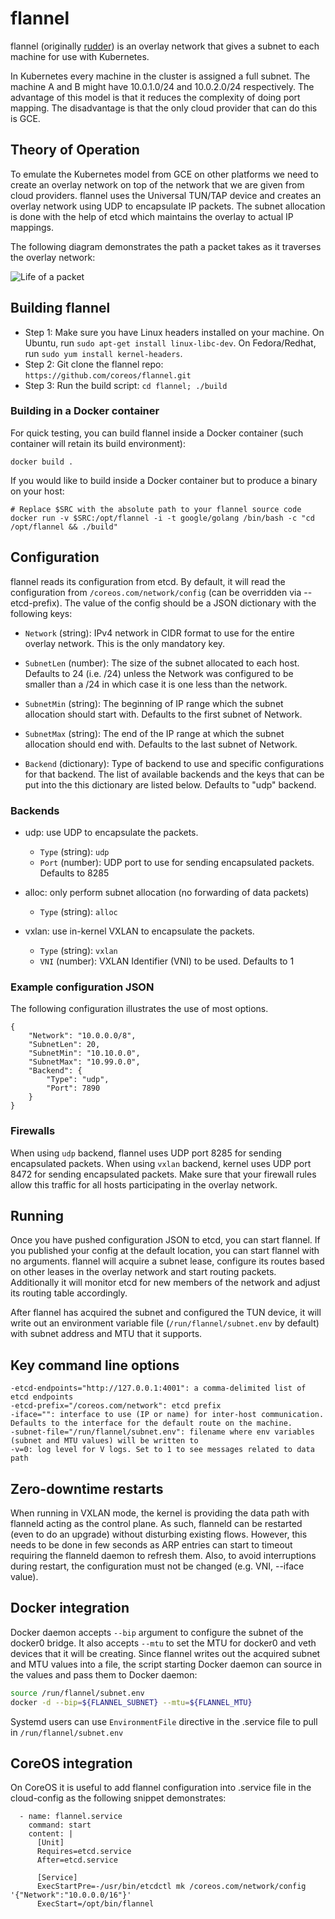 # flannel

flannel (originally [rudder](http://comments.gmane.org/gmane.linux.coreos.devel/1683)) is an overlay network that gives a subnet to each machine for use with
Kubernetes. 

In Kubernetes every machine in the cluster is assigned a full subnet. The machine A
and B might have 10.0.1.0/24 and 10.0.2.0/24 respectively. The advantage of
this model is that it reduces the complexity of doing port mapping. The
disadvantage is that the only cloud provider that can do this is GCE.

## Theory of Operation

To emulate the Kubernetes model from GCE on other platforms we need to create
an overlay network on top of the network that we are given from cloud
providers. flannel uses the Universal TUN/TAP device and creates an overlay network
using UDP to encapsulate IP packets. The subnet allocation is done with the help
of etcd which maintains the overlay to actual IP mappings.

The following diagram demonstrates the path a packet takes as it traverses the
overlay network:

![Life of a packet](./packet-01.png)

## Building flannel

* Step 1: Make sure you have Linux headers installed on your machine. On Ubuntu, run ```sudo apt-get install linux-libc-dev```. On Fedora/Redhat, run ```sudo yum install kernel-headers```.
* Step 2: Git clone the flannel repo: ```https://github.com/coreos/flannel.git```
* Step 3: Run the build script: ```cd flannel; ./build```

### Building in a Docker container

For quick testing, you can build flannel inside a Docker container (such container will retain its build environment):
```
docker build .
```

If you would like to build inside a Docker container but to produce a binary on your host:

```
# Replace $SRC with the absolute path to your flannel source code
docker run -v $SRC:/opt/flannel -i -t google/golang /bin/bash -c "cd /opt/flannel && ./build"
```

## Configuration

flannel reads its configuration from etcd. By default, it will read the configuration
from ```/coreos.com/network/config``` (can be overridden via --etcd-prefix).
The value of the config should be a JSON dictionary with the following keys:

* ```Network``` (string): IPv4 network in CIDR format to use for the entire overlay network. This
is the only mandatory key.

* ```SubnetLen``` (number): The size of the subnet allocated to each host. Defaults to 24 (i.e. /24) unless
the Network was configured to be smaller than a /24 in which case it is one less than the network.

* ```SubnetMin``` (string): The beginning of IP range which the subnet allocation should start with. Defaults
to the first subnet of Network.

* ```SubnetMax``` (string): The end of the IP range at which the subnet allocation should end with. Defaults to
the last subnet of Network.

* ```Backend``` (dictionary): Type of backend to use and specific configurations for that backend.  The list
of available backends and the keys that can be put into the this dictionary are listed below. Defaults to
"udp" backend.

### Backends
* udp: use UDP to encapsulate the packets.
  * ```Type``` (string): ```udp```
  * ```Port``` (number): UDP port to use for sending encapsulated packets. Defaults to 8285

* alloc: only perform subnet allocation (no forwarding of data packets)
  * ```Type``` (string): ```alloc```

* vxlan: use in-kernel VXLAN to encapsulate the packets.
  * ```Type``` (string): ```vxlan```
  * ```VNI```  (number): VXLAN Identifier (VNI) to be used. Defaults to 1

### Example configuration JSON

The following configuration illustrates the use of most options.

```
{
	"Network": "10.0.0.0/8",
	"SubnetLen": 20,
	"SubnetMin": "10.10.0.0",
	"SubnetMax": "10.99.0.0",
	"Backend": {
		"Type": "udp",
		"Port": 7890
	}
}
```

### Firewalls
When using ```udp``` backend, flannel uses UDP port 8285 for sending encapsulated packets.
When using ```vxlan``` backend, kernel uses UDP port 8472 for sending encapsulated packets.
Make sure that your firewall rules allow this traffic for all hosts participating in the overlay network.

## Running

Once you have pushed configuration JSON to etcd, you can start flannel. If you published your
config at the default location, you can start flannel with no arguments. flannel will acquire a
subnet lease, configure its routes based on other leases in the overlay network and start
routing packets. Additionally it will monitor etcd for new members of the network and adjust
its routing table accordingly.

After flannel has acquired the subnet and configured the TUN device, it will write out an
environment variable file (```/run/flannel/subnet.env``` by default) with subnet address and
MTU that it supports.

## Key command line options

```
-etcd-endpoints="http://127.0.0.1:4001": a comma-delimited list of etcd endpoints
-etcd-prefix="/coreos.com/network": etcd prefix
-iface="": interface to use (IP or name) for inter-host communication. Defaults to the interface for the default route on the machine.
-subnet-file="/run/flannel/subnet.env": filename where env variables (subnet and MTU values) will be written to
-v=0: log level for V logs. Set to 1 to see messages related to data path
```

## Zero-downtime restarts
When running in VXLAN mode, the kernel is providing the data path with flanneld acting as the control plane. As such, flanneld
can be restarted (even to do an upgrade) without disturbing existing flows. However, this needs to be done in few seconds as ARP
entries can start to timeout requiring the flanneld daemon to refresh them. Also, to avoid interruptions during restart, the configuration
must not be changed (e.g. VNI, --iface value).

## Docker integration

Docker daemon accepts ```--bip``` argument to configure the subnet of the docker0 bridge. It also accepts ```--mtu``` to set the MTU
for docker0 and veth devices that it will be creating. Since flannel writes out the acquired subnet and MTU values into
a file, the script starting Docker daemon can source in the values and pass them to Docker daemon:

```bash
source /run/flannel/subnet.env
docker -d --bip=${FLANNEL_SUBNET} --mtu=${FLANNEL_MTU}
```

Systemd users can use ```EnvironmentFile``` directive in the .service file to pull in ```/run/flannel/subnet.env```

## CoreOS integration

On CoreOS it is useful to add flannel configuration into .service file in the cloud-config as the following snippet demonstrates:

```
  - name: flannel.service
    command: start
    content: |
      [Unit]
      Requires=etcd.service
      After=etcd.service

      [Service]
      ExecStartPre=-/usr/bin/etcdctl mk /coreos.com/network/config '{"Network":"10.0.0.0/16"}'
      ExecStart=/opt/bin/flannel
```
